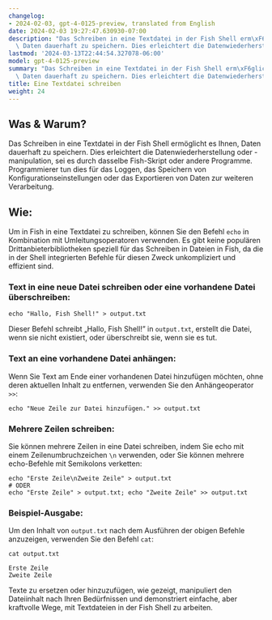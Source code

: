 ```yaml
---
changelog:
- 2024-02-03, gpt-4-0125-preview, translated from English
date: 2024-02-03 19:27:47.630930-07:00
description: "Das Schreiben in eine Textdatei in der Fish Shell erm\xF6glicht es Ihnen,\
  \ Daten dauerhaft zu speichern. Dies erleichtert die Datenwiederherstellung oder\u2026"
lastmod: '2024-03-13T22:44:54.327078-06:00'
model: gpt-4-0125-preview
summary: "Das Schreiben in eine Textdatei in der Fish Shell erm\xF6glicht es Ihnen,\
  \ Daten dauerhaft zu speichern. Dies erleichtert die Datenwiederherstellung oder\u2026"
title: Eine Textdatei schreiben
weight: 24
---
```


## Was & Warum?

Das Schreiben in eine Textdatei in der Fish Shell ermöglicht es Ihnen, Daten dauerhaft zu speichern. Dies erleichtert die Datenwiederherstellung oder -manipulation, sei es durch dasselbe Fish-Skript oder andere Programme. Programmierer tun dies für das Loggen, das Speichern von Konfigurationseinstellungen oder das Exportieren von Daten zur weiteren Verarbeitung.

## Wie:

Um in Fish in eine Textdatei zu schreiben, können Sie den Befehl `echo` in Kombination mit Umleitungsoperatoren verwenden. Es gibt keine populären Drittanbieterbibliotheken speziell für das Schreiben in Dateien in Fish, da die in der Shell integrierten Befehle für diesen Zweck unkompliziert und effizient sind.

### Text in eine neue Datei schreiben oder eine vorhandene Datei überschreiben:
```fish
echo "Hallo, Fish Shell!" > output.txt
```
Dieser Befehl schreibt „Hallo, Fish Shell!” in `output.txt`, erstellt die Datei, wenn sie nicht existiert, oder überschreibt sie, wenn sie es tut.

### Text an eine vorhandene Datei anhängen:
Wenn Sie Text am Ende einer vorhandenen Datei hinzufügen möchten, ohne deren aktuellen Inhalt zu entfernen, verwenden Sie den Anhängeoperator `>>`:
```fish
echo "Neue Zeile zur Datei hinzufügen." >> output.txt
```

### Mehrere Zeilen schreiben:
Sie können mehrere Zeilen in eine Datei schreiben, indem Sie echo mit einem Zeilenumbruchzeichen `\n` verwenden, oder Sie können mehrere echo-Befehle mit Semikolons verketten:
```fish
echo "Erste Zeile\nZweite Zeile" > output.txt
# ODER
echo "Erste Zeile" > output.txt; echo "Zweite Zeile" >> output.txt
```

### Beispiel-Ausgabe:
Um den Inhalt von `output.txt` nach dem Ausführen der obigen Befehle anzuzeigen, verwenden Sie den Befehl `cat`:
```fish
cat output.txt
```
```plaintext
Erste Zeile
Zweite Zeile
```
Texte zu ersetzen oder hinzuzufügen, wie gezeigt, manipuliert den Dateiinhalt nach Ihren Bedürfnissen und demonstriert einfache, aber kraftvolle Wege, mit Textdateien in der Fish Shell zu arbeiten.
